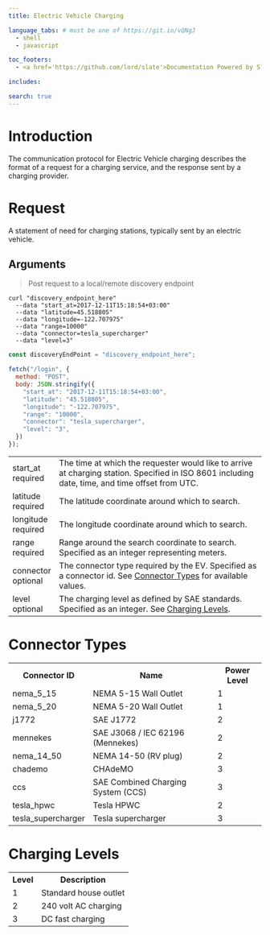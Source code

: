 ```yaml
---
title: Electric Vehicle Charging

language_tabs: # must be one of https://git.io/vQNgJ
  - shell
  - javascript

toc_footers:
  - <a href='https://github.com/lord/slate'>Documentation Powered by Slate</a>

includes:

search: true
---
```


# Introduction

The communication protocol for Electric Vehicle charging describes the format of a request for a charging service, and the response sent by a charging provider.

# Request

A statement of need for charging stations, typically sent by an electric vehicle.

## Arguments

> Post request to a local/remote discovery endpoint

```shell
curl "discovery_endpoint_here"
  --data "start_at=2017-12-11T15:18:54+03:00"
  --data "latitude=45.518805"
  --data "longitude=-122.707975"
  --data "range=10000"
  --data "connector=tesla_supercharger"
  --data "level=3"
```

```javascript
const discoveryEndPoint = "discovery_endpoint_here";

fetch("/login", {
  method: "POST",
  body: JSON.stringify({
    "start_at": "2017-12-11T15:18:54+03:00",
    "latitude": "45.518805",
    "longitude": "-122.707975",
    "range": "10000",
    "connector": "tesla_supercharger",
    "level": "3",
  })
});
```

<table class="arguments">
  <tr>
    <td>
      <div class="field">start_at</div>
      <div class="type required">required</div>
    </td>
    <td>The time at which the requester would like to arrive at charging station. Specified in ISO 8601 including date, time, and time offset from UTC.</td>
  </tr>
  <tr>
    <td>
      <div class="field">latitude</div>
      <div class="type required">required</div>
    </td>
    <td>The latitude coordinate around which to search.</td>
  </tr>
  <tr>
    <td>
      <div class="field">longitude</div>
      <div class="type required">required</div>
    </td>
    <td>The longitude coordinate around which to search.</td>
  </tr>
  <tr>
    <td>
      <div class="field">range</div>
      <div class="type required">required</div>
    </td>
    <td>Range around the search coordinate to search. Specified as an integer representing meters.</td>
  </tr>
  <tr>
    <td>
      <div class="field">connector</div>
      <div class="type">optional</div>
    </td>
    <td>The connector type required by the EV. Specified as a connector id. See <a href="#connector-types">Connector Types</a> for available values.</td>
  </tr>
  <tr>
    <td>
      <div class="field">level</div>
      <div class="type">optional</div>
    </td>
    <td>The charging level as defined by SAE standards. Specified as an integer. See <a href="#charging-levels">Charging Levels</a>.</td>
  </tr>
</table>

# Connector Types

<table class="reference connectors">
  <tr>
    <th>Connector ID</th>
    <th>Name</th>
    <th>Power Level</th>
  </tr>
  <tr>
    <td>nema_5_15</td>
    <td>NEMA 5-15 Wall Outlet</td>
    <td>1</td>
  </tr>
  <tr>
    <td>nema_5_20</td>
    <td>NEMA 5-20 Wall Outlet</td>
    <td>1</td>
  </tr>
  <tr>
    <td>j1772</td>
    <td>SAE J1772</td>
    <td>2</td>
  </tr>
  <tr>
    <td>mennekes</td>
    <td>SAE J3068 / IEC 62196 (Mennekes)</td>
    <td>2</td>
  </tr>
  <tr>
    <td>nema_14_50</td>
    <td>NEMA 14-50 (RV plug)	</td>
    <td>2</td>
  </tr>
  <tr>
    <td>chademo</td>
    <td>CHAdeMO</td>
    <td>3</td>
  </tr>
  <tr>
    <td>ccs</td>
    <td>SAE Combined Charging System (CCS)</td>
    <td>3</td>
  </tr>
  <tr>
    <td>tesla_hpwc</td>
    <td>Tesla HPWC</td>
    <td>2</td>
  </tr>
  <tr>
    <td>tesla_supercharger</td>
    <td>Tesla supercharger</td>
    <td>3</td>
  </tr>
</table>

# Charging Levels

<table class="reference levels">
  <tr>
    <th>Level</th>
    <th>Description</th>
  </tr>
  <tr>
    <td>1</td>
    <td>Standard house outlet</td>
  </tr>
  <tr>
    <td>2</td>
    <td>240 volt AC charging</td>
  </tr>
  <tr>
    <td>3</td>
    <td>DC fast charging</td>
  </tr>
</table>

